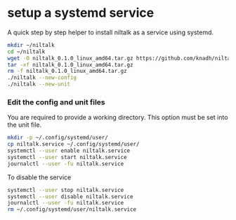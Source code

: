 # setup a systemd service

A quick step by step helper to install niltalk as a service using systemd.

```sh
mkdir ~/niltalk
cd ~/niltalk
wget -O niltalk_0.1.0_linux_amd64.tar.gz https://github.com/knadh/niltalk/releases/download/v0.1.0/niltalk_0.1.0_linux_amd64.tar.gz
tar -xf niltalk_0.1.0_linux_amd64.tar.gz
rm -f niltalk_0.1.0_linux_amd64.tar.gz
./niltalk --new-config
./niltalk --new-unit
```

### Edit the config and unit files

You are required to provide a working directory.
This option must be set into the unit file.

```sh
mkdir -p ~/.config/systemd/user/
cp niltalk.service ~/.config/systemd/user/
systemctl --user enable niltalk.service
systemctl --user start niltalk.service
journalctl --user -fu niltalk.service
```

To disable the service

```sh
systemctl --user stop niltalk.service
systemctl --user disable niltalk.service
journalctl --user -fu niltalk.service
rm ~/.config/systemd/user/niltalk.service
```
